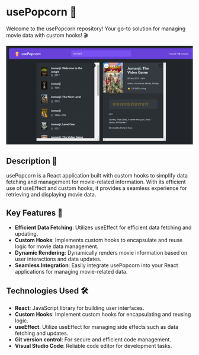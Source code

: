# usePopcorn 🍿

Welcome to the usePopcorn repository! Your go-to solution for managing movie data with custom hooks! 🎬

  ![Travel List Screenshot](./public/use-popcorn.png )

## Description 📝

usePopcorn is a React application built with custom hooks to simplify data fetching and management for movie-related information. With its efficient use of useEffect and custom hooks, it provides a seamless experience for retrieving and displaying movie data.

## Key Features 🌟

- **Efficient Data Fetching**: Utilizes useEffect for efficient data fetching and updating.
- **Custom Hooks**: Implements custom hooks to encapsulate and reuse logic for movie data management.
- **Dynamic Rendering**: Dynamically renders movie information based on user interactions and data updates.
- **Seamless Integration**: Easily integrate usePopcorn into your React applications for managing movie-related data.

## Technologies Used 🛠️

- **React**: JavaScript library for building user interfaces.
- **Custom Hooks**: Implement custom hooks for encapsulating and reusing logic.
- **useEffect**: Utilize useEffect for managing side effects such as data fetching and updates.
- **Git version control**: For secure and efficient code management.
- **Visual Studio Code**: Reliable code editor for development tasks.


